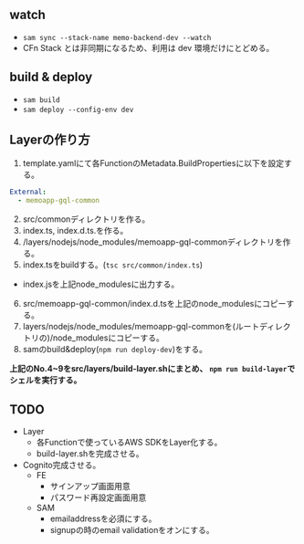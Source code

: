 ## watch

- `sam sync --stack-name memo-backend-dev --watch`
- CFn Stack とは非同期になるため、利用は dev 環境だけにとどめる。

## build & deploy

- `sam build`
- `sam deploy --config-env dev`

## Layerの作り方
1. template.yamlにて各FunctionのMetadata.BuildPropertiesに以下を設定する。
```yaml
External:
  - memoapp-gql-common
```
2. src/commonディレクトリを作る。
3. index.ts, index.d.ts.を作る。
4. /layers/nodejs/node_modules/memoapp-gql-commonディレクトリを作る。
5. index.tsをbuildする。(`tsc src/common/index.ts`)
  * index.jsを上記node_modulesに出力する。
6. src/memoapp-gql-common/index.d.tsを上記のnode_modulesにコピーする。
7. layers/nodejs/node_modules/memoapp-gql-commonを(ルートディレクトリの)/node_modulesにコピーする。
8. samのbuild&deploy(`npm run deploy-dev`)をする。

**上記のNo.4~9をsrc/layers/build-layer.shにまとめ、
`npm run build-layer`でシェルを実行する。**

## TODO
- Layer
  - 各Functionで使っているAWS SDKをLayer化する。
  - build-layer.shを完成させる。
- Cognito完成させる。
  - FE
    - サインアップ画面用意
    - パスワード再設定画面用意
  - SAM
    - emailaddressを必須にする。
    - signupの時のemail validationをオンにする。